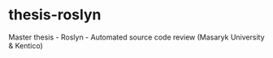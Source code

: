 # thesis-roslyn
Master thesis - Roslyn - Automated source code review (Masaryk University &amp; Kentico)
